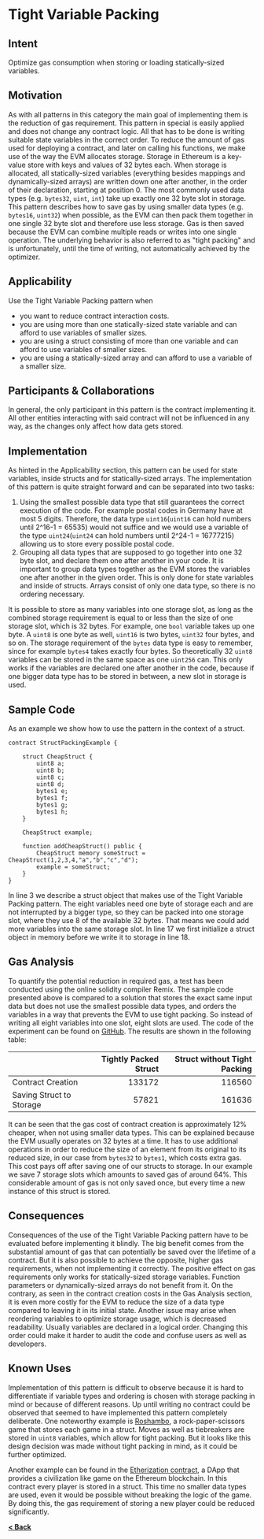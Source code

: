 # Tight Variable Packing

## Intent
Optimize gas consumption when storing or loading statically-sized variables. 

## Motivation

As with all patterns in this category the main goal of implementing them is the reduction of gas requirement. This pattern in special is easily applied and does not change any contract logic. All that has to be done is writing suitable state variables in the correct order. To reduce the amount of gas used for deploying a contract, and later on calling his functions, we make use of the way the EVM allocates storage. Storage in Ethereum is a key-value store with keys and values of 32 bytes each. When storage is allocated, all statically-sized variables (everything besides mappings and dynamically-sized arrays) are written down one after another, in the order of their declaration, starting at position 0. The most commonly used data types (e.g. `bytes32`, `uint`, `int`) take up exactly one 32 byte slot in storage. This pattern describes how to save gas by using smaller data types (e.g. `bytes16`, `uint32`) when possible, as the EVM can then pack them together in one single 32 byte slot and therefore use less storage. Gas is then saved because the EVM can combine multiple reads or writes into one single operation. The underlying behavior is also referred to as "tight packing" and is unfortunately, until the time of writing, not automatically achieved by the optimizer.

## Applicability

Use the Tight Variable Packing pattern when
* you want to reduce contract interaction costs.
* you are using more than one statically-sized state variable and can afford to use variables of smaller sizes.
* you are using a struct consisting of more than one variable and can afford to use variables of smaller sizes.
* you are using a statically-sized array and can afford to use a variable of a smaller size.

## Participants & Collaborations

In general, the only participant in this pattern is the contract implementing it. All other entities interacting with said contract will not be influenced in any way, as the changes only affect how data gets stored.

## Implementation

As hinted in the Applicability section, this pattern can be used for state variables, inside structs and for statically-sized arrays. The implementation of this pattern is quite straight forward and can be separated into two tasks:
1. Using the smallest possible data type that still guarantees the correct execution of the code. For example postal codes in Germany have at most 5 digits. Therefore, the data type `uint16`(`uint16` can hold numbers until 2^16-1 = 65535) would not suffice and we would use a variable of the type `uint24`(`uint24` can hold numbers until 2^24-1 = 16777215) allowing us to store every possible postal code.
2. Grouping all data types that are supposed to go together into one 32 byte slot, and declare them one after another in your code. It is important to group data types together as the EVM stores the variables one after another in the given order. This is only done for state variables and inside of structs. Arrays consist of only one data type, so there is no ordering necessary.

It is possible to store as many variables into one storage slot, as long as the combined storage requirement is equal to or less than the size of one storage slot, which is 32 bytes. For example, one `bool` variable takes up one byte. A `uint8` is one byte as well, `uint16` is two bytes, `uint32` four bytes, and so on. The storage requirement of the `bytes` data type is easy to remember, since for example `bytes4` takes exactly four bytes. So theoretically 32 `uint8` variables can be stored in the same space as one `uint256` can. This only works if the variables are declared one after another in the code, because if one bigger data type has to be stored in between, a new slot in storage is used.

## Sample Code

As an example we show how to use the pattern in the context of a struct.
```Solidity
contract StructPackingExample {
    
    struct CheapStruct {
        uint8 a;
        uint8 b;
        uint8 c;
        uint8 d;
        bytes1 e;
        bytes1 f;
        bytes1 g;
        bytes1 h;
    }
    
    CheapStruct example;
    
    function addCheapStruct() public {
        CheapStruct memory someStruct = CheapStruct(1,2,3,4,"a","b","c","d");
        example = someStruct;
    }
}
```

In line 3 we describe a struct object that makes use of the Tight Variable Packing pattern. The eight variables need one byte of storage each and are not interrupted by a bigger type, so they can be packed into one storage slot, where they use 8 of the available 32 bytes. That means we could add more variables into the same storage slot. In line 17 we first initialize a struct object in memory before we write it to storage in line 18.

## Gas Analysis
To quantify the potential reduction in required gas, a test has been conducted using the online solidity compiler Remix. The sample code presented above is compared to a solution that stores the exact same input data but does not use the smallest possible data types, and orders the variables in a way that prevents the EVM to use tight packing. So instead of writing all eight variables into one slot, eight slots are used. The code of the experiment can be found on [GitHub](https://github.com/fravoll/solidity-patterns/blob/master/TightVariablePacking/TightVariablePackingGasExample.sol). The results are shown in the following table:

|         | Tightly Packed Struct | Struct without Tight Packing |
| :------------- |-------------:| -----:|
| Contract Creation      | 133172 | 116560 |
| Saving Struct to Storage      | 57821      |   161636 |

It can be seen that the gas cost of contract creation is approximately 12% cheaper, when not using smaller data types. This can be explained because the EVM usually operates on 32 bytes at a time. It has to use additional operations in order to reduce the size of an element from its original to its reduced size, in our case from `bytes32` to `bytes1`, which costs extra gas. This cost pays off after saving one of our structs to storage. In our example we save 7 storage slots which amounts to saved gas of around 64%. This considerable amount of gas is not only saved once, but every time a new instance of this struct is stored.

## Consequences

Consequences of the use of the Tight Variable Packing pattern have to be evaluated before implementing it blindly. The big benefit comes from the substantial amount of gas that can potentially be saved over the lifetime of a contract. But it is also possible to achieve the opposite, higher gas requirements, when not implementing it correctly. The positive effect on gas requirements only works for statically-sized storage variables. Function parameters or dynamically-sized arrays do not benefit from it. On the contrary, as seen in the contract creation costs in the Gas Analysis section, it is even more costly for the EVM to reduce the size of a data type compared to leaving it in its initial state. Another issue may arise when reordering variables to optimize storage usage, which is decreased readability. Usually variables are declared in a logical order. Changing this order could make it harder to audit the code and confuse users as well as developers.

## Known Uses
Implementation of this pattern is difficult to observe because it is hard to differentiate if variable types and ordering is chosen with storage packing in mind or because of different reasons. Up until writing no contract could be observed that seemed to have implemented this pattern completely deliberate. One noteworthy example is [Roshambo](https://etherscan.io/address/0xad01fab133e6b9a3308a68931f768ec86e1ad281\#code), a   rock-paper-scissors game that stores each game in a struct. Moves as well as tiebreakers are stored in `uint8` variables, which allow for tight packing. But it looks like this design decision was made without tight packing in mind, as it could be further optimized.

Another example can be found in the [Etherization contract](https://etherscan.io/address/0x3f593a15eb60672687c32492b62ed3e10e149ec6\#code), a DApp that provides a civilization like game on the Ethereum blockchain. In this contract every player is stored in a struct. This time no smaller data types are used, even it would be possible without breaking the logic of the game. By doing this, the gas requirement of storing a new player could be reduced significantly. 

[**< Back**](https://fravoll.github.io/solidity-patterns/)
